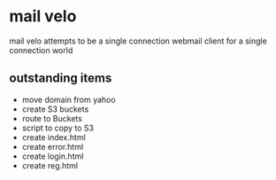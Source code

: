 mail velo
=============

mail velo attempts to be a single connection webmail client for a single connection world

outstanding items
-----------------
* move domain from yahoo
* create S3 buckets
* route to Buckets
* script to copy to S3
* create index.html
* create error.html
* create login.html
* create reg.html